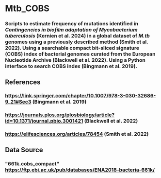 # Mtb_COBS
### Scripts to estimate frequency of mutations identified in _Contingencies in biofilm adaptation of Mycobacterium tuberculosis_ (Kernien et al. 2024) in a global dataset of _M.tb_ genomes using a previously described method (Smith et al. 2022). Using a searchable compact bit-sliced signature (COBS) index of bacterial genomes curated from the European Nucleotide Archive (Blackwell et al. 2022). Using a Python interface to search COBS index (Bingmann et al. 2019).

## References
### https://link.springer.com/chapter/10.1007/978-3-030-32686-9_21#Sec3 (Bingmann et al. 2019)
### https://journals.plos.org/plosbiology/article?id=10.1371/journal.pbio.3001421 (Blackwell et al. 2022)
### https://elifesciences.org/articles/78454 (Smith et al. 2022)

## Data Source
### "661k.cobs_compact" https://ftp.ebi.ac.uk/pub/databases/ENA2018-bacteria-661k/ 
